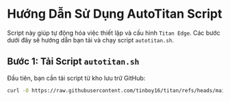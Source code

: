 # Hướng Dẫn Sử Dụng AutoTitan Script

Script này giúp tự động hóa việc thiết lập và cấu hình `Titan Edge`. Các bước dưới đây sẽ hướng dẫn bạn tải và chạy script `autotitan.sh`.

## Bước 1: Tải Script `autotitan.sh`

Đầu tiên, bạn cần tải script từ kho lưu trữ GitHub:

```bash
curl -O https://raw.githubusercontent.com/tinboy16/titan/refs/heads/main/autotitan.sh
